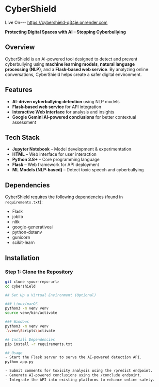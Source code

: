 # CyberShield

Live On--- https://cybershield-q34je.onrender.com 


**Protecting Digital Spaces with AI – Stopping Cyberbullying**

## Overview

CyberShield is an AI-powered tool designed to detect and prevent cyberbullying using **machine learning models**, **natural language processing (NLP)**, and a **Flask-based web service**. 
By analyzing online conversations, CyberShield helps create a safer digital environment.

## Features

- **AI-driven cyberbullying detection** using NLP models
- **Flask-based web service** for API integration
- **Interactive Web Interface** for analysis and insights
- **Google Gemini AI-powered conclusions** for better contextual assessment

## Tech Stack

- **Jupyter Notebook** – Model development & experimentation
- **HTML** – Web interface for user interaction
- **Python 3.8+** – Core programming language
- **Flask** – Web framework for API deployment
- **ML Models (NLP-based)** – Detect toxic speech and cyberbullying

## Dependencies

CyberShield requires the following dependencies (found in `requirements.txt`):
- Flask
- joblib
- nltk
- google-generativeai
- python-dotenv
- gunicorn
- scikit-learn

## Installation

### Step 1: Clone the Repository
```sh
git clone <your-repo-url>
cd cybershield

## Set Up a Virtual Environment (Optional)

### Linux/macOS
python3 -m venv venv
source venv/bin/activate

### Windows
python3 -m venv venv
.\venv\Scripts\activate

## Install Dependencies
pip install -r requirements.txt

## Usage
- Start the Flask server to serve the AI-powered detection API.
python app.py

- Submit comments for toxicity analysis using the /predict endpoint.
- Generate AI-powered conclusions using the /conclude endpoint.
- Integrate the API into existing platforms to enhance online safety.
